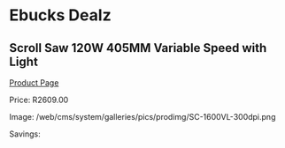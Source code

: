 
# Ebucks Dealz
## Scroll Saw 120W 405MM Variable Speed with Light
[Product Page](https://www.ebucks.com/web/shop/productSelected.do?prodId=1198302669&catId=717342768)

Price: R2609.00

Image: /web/cms/system/galleries/pics/prodimg/SC-1600VL-300dpi.png

Savings: 


	